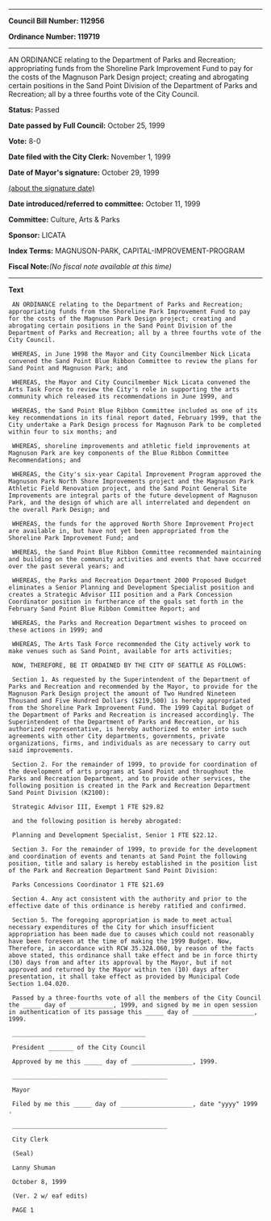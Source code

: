 

********

**Council Bill Number: 112956**
   
**Ordinance Number: 119719**
********

 AN ORDINANCE relating to the Department of Parks and Recreation; appropriating funds from the Shoreline Park Improvement Fund to pay for the costs of the Magnuson Park Design project; creating and abrogating certain positions in the Sand Point Division of the Department of Parks and Recreation; all by a three fourths vote of the City Council.

**Status:** Passed
   
**Date passed by Full Council:** October 25, 1999
   
**Vote:** 8-0
   
**Date filed with the City Clerk:** November 1, 1999
   
**Date of Mayor's signature:** October 29, 1999
   
[(about the signature date)](/~public/approvaldate.htm)
   
   
   
**Date introduced/referred to committee:** October 11, 1999
   
**Committee:** Culture, Arts & Parks
   
**Sponsor:** LICATA
   
   
**Index Terms:** MAGNUSON-PARK, CAPITAL-IMPROVEMENT-PROGRAM

**Fiscal Note:**_(No fiscal note available at this time)_

********

**Text**
   
```
 AN ORDINANCE relating to the Department of Parks and Recreation; appropriating funds from the Shoreline Park Improvement Fund to pay for the costs of the Magnuson Park Design project; creating and abrogating certain positions in the Sand Point Division of the Department of Parks and Recreation; all by a three fourths vote of the City Council.

 WHEREAS, in June 1998 the Mayor and City Councilmember Nick Licata convened the Sand Point Blue Ribbon Committee to review the plans for Sand Point and Magnuson Park; and

 WHEREAS, the Mayor and City Councilmember Nick Licata convened the Arts Task Force to review the City's role in supporting the arts community which released its recommendations in June 1999, and

 WHEREAS, the Sand Point Blue Ribbon Committee included as one of its key recommendations in its final report dated, February 1999, that the City undertake a Park Design process for Magnuson Park to be completed within four to six months; and

 WHEREAS, shoreline improvements and athletic field improvements at Magnuson Park are key components of the Blue Ribbon Committee Recommendations; and

 WHEREAS, the City's six-year Capital Improvement Program approved the Magnuson Park North Shore Improvements project and the Magnuson Park Athletic Field Renovation project, and the Sand Point General Site Improvements are integral parts of the future development of Magnuson Park, and the design of which are all interrelated and dependent on the overall Park Design; and

 WHEREAS, the funds for the approved North Shore Improvement Project are available in, but have not yet been appropriated from the Shoreline Park Improvement Fund; and

 WHEREAS, the Sand Point Blue Ribbon Committee recommended maintaining and building on the community activities and events that have occurred over the past several years; and

 WHEREAS, the Parks and Recreation Department 2000 Proposed Budget eliminates a Senior Planning and Development Specialist position and creates a Strategic Advisor III position and a Park Concession Coordinator position in furtherance of the goals set forth in the February Sand Point Blue Ribbon Committee Report; and

 WHEREAS, the Parks and Recreation Department wishes to proceed on these actions in 1999; and

 WHEREAS, The Arts Task Force recommended the City actively work to make venues such as Sand Point, available for arts activities;

 NOW, THEREFORE, BE IT ORDAINED BY THE CITY OF SEATTLE AS FOLLOWS:

 Section 1. As requested by the Superintendent of the Department of Parks and Recreation and recommended by the Mayor, to provide for the Magnuson Park Design project the amount of Two Hundred Nineteen Thousand and Five Hundred Dollars ($219,500) is hereby appropriated from the Shoreline Park Improvement Fund. The 1999 Capital Budget of the Department of Parks and Recreation is increased accordingly. The Superintendent of the Department of Parks and Recreation, or his authorized representative, is hereby authorized to enter into such agreements with other City departments, governments, private organizations, firms, and individuals as are necessary to carry out said improvements.

 Section 2. For the remainder of 1999, to provide for coordination of the development of arts programs at Sand Point and throughout the Parks and Recreation Department, and to provide other services, the following position is created in the Park and Recreation Department Sand Point Division (K2100):

 Strategic Advisor III, Exempt 1 FTE $29.82

 and the following position is hereby abrogated:

 Planning and Development Specialist, Senior 1 FTE $22.12.

 Section 3. For the remainder of 1999, to provide for the development and coordination of events and tenants at Sand Point the following position, title and salary is hereby established in the position list of the Park and Recreation Department Sand Point Division:

 Parks Concessions Coordinator 1 FTE $21.69

 Section 4. Any act consistent with the authority and prior to the effective date of this ordinance is hereby ratified and confirmed.

 Section 5. The foregoing appropriation is made to meet actual necessary expenditures of the City for which insufficient appropriation has been made due to causes which could not reasonably have been foreseen at the time of making the 1999 Budget. Now, Therefore, in accordance with RCW 35.32A.060, by reason of the facts above stated, this ordinance shall take effect and be in force thirty (30) days from and after its approval by the Mayor, but if not approved and returned by the Mayor within ten (10) days after presentation, it shall take effect as provided by Municipal Code Section 1.04.020.

 Passed by a three-fourths vote of all the members of the City Council the _____ day of ____________, 1999, and signed by me in open session in authentication of its passage this _____ day of _________________, 1999.

 _____________________________________

 President _______ of the City Council

 Approved by me this _____ day of _________________, 1999.

 ___________________________________________

 Mayor

 Filed by me this _____ day of ____________________, date "yyyy" 1999 .

 ___________________________________________

 City Clerk

 (Seal)

 Lanny Shuman

 October 8, 1999

 (Ver. 2 w/ eaf edits)

 PAGE 1

```
